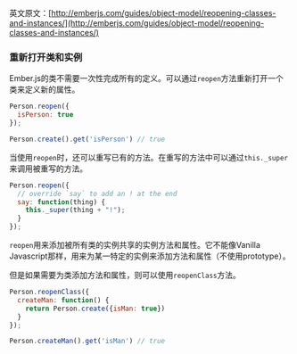 英文原文：[http://emberjs.com/guides/object-model/reopening-classes-and-instances/](http://emberjs.com/guides/object-model/reopening-classes-and-instances/)

### 重新打开类和实例

Ember.js的类不需要一次性完成所有的定义。可以通过`reopen`方法重新打开一个类来定义新的属性。

```javascript
Person.reopen({
  isPerson: true
});

Person.create().get('isPerson') // true
```

当使用`reopen`时，还可以重写已有的方法。在重写的方法中可以通过`this._super`来调用被重写的方法。

```javascript
Person.reopen({
  // override `say` to add an ! at the end
  say: function(thing) {
    this._super(thing + "!");
  }
});
```

`reopen`用来添加被所有类的实例共享的实例方法和属性。它不能像Vanilla Javascript那样，用来为某一特定的实例来添加方法和属性（不使用prototype）。

但是如果需要为类添加方法和属性，则可以使用`reopenClass`方法。

```javascript
Person.reopenClass({
  createMan: function() {
    return Person.create({isMan: true})
  }
});

Person.createMan().get('isMan') // true
```

